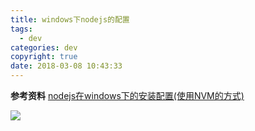 ```yaml
---
title: windows下nodejs的配置
tags:
  - dev
categories: dev
copyright: true
date: 2018-03-08 10:43:33
---
```


<!--more-->

**参考资料**
[nodejs在windows下的安装配置(使用NVM的方式)](http://blog.csdn.net/tyro_java/article/details/51232458)

![](http://oankigr4l.bkt.clouddn.com/wexin.png)